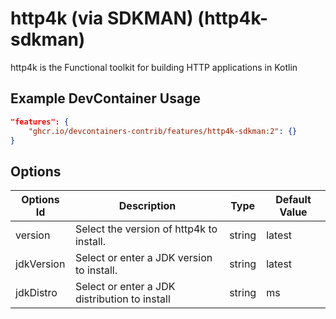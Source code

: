 
# http4k (via SDKMAN) (http4k-sdkman)

http4k is the Functional toolkit for building HTTP applications in Kotlin

## Example DevContainer Usage

```json
"features": {
    "ghcr.io/devcontainers-contrib/features/http4k-sdkman:2": {}
}
```

## Options

| Options Id | Description | Type | Default Value |
|-----|-----|-----|-----|
| version | Select the version of http4k to install. | string | latest |
| jdkVersion | Select or enter a JDK version to install. | string | latest |
| jdkDistro | Select or enter a JDK distribution to install | string | ms |


